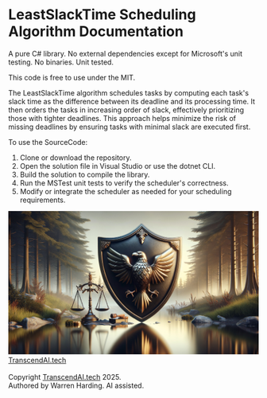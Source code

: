 # LeastSlackTime Scheduling Algorithm Documentation

A pure C# library. No external dependencies except for Microsoft's unit testing. No binaries. Unit tested.

This code is free to use under the MIT.

The LeastSlackTime algorithm schedules tasks by computing each task's slack time as the difference between its deadline and its processing time. It then orders the tasks in increasing order of slack, effectively prioritizing those with tighter deadlines. This approach helps minimize the risk of missing deadlines by ensuring tasks with minimal slack are executed first.

To use the SourceCode:
1. Clone or download the repository.
2. Open the solution file in Visual Studio or use the dotnet CLI.
3. Build the solution to compile the library.
4. Run the MSTest unit tests to verify the scheduler's correctness.
5. Modify or integrate the scheduler as needed for your scheduling requirements.

![AI Image](aiimage.jpg)
[TranscendAI.tech](https://TranscendAI.tech)<br>
<br>
Copyright [TranscendAI.tech](https://TranscendAI.tech) 2025.</br>
Authored by Warren Harding. AI assisted.